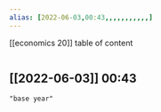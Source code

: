 ```yaml
---
alias: [2022-06-03,00:43,,,,,,,,,,,]
---
```

[[economics 20]]
table of content
```toc
```

[[2022-06-03]] 00:43
- 
```query
"base year"
```
